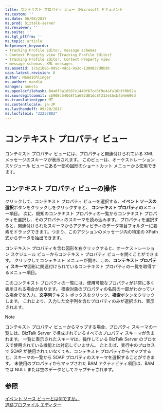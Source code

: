 ```yaml
---
title: コンテキスト プロパティ ビュー |Microsoft ドキュメント
ms.custom: ''
ms.date: 06/08/2017
ms.prod: biztalk-server
ms.reviewer: ''
ms.suite: ''
ms.tgt_pltfrm: ''
ms.topic: article
helpviewer_keywords:
- Tracking Profile Editor, message schemas
- Context Property view [Tracking Profile Editor]
- Tracking Profile Editor, Context Property view
- message schemas, XML messages
ms.assetid: 17a21b86-995c-4dc2-9a3c-1309837d0b9b
caps.latest.revision: 8
author: MandiOhlinger
ms.author: mandia
manager: anneta
ms.openlocfilehash: 84a0f3a1d507e1440f67cd5f9e4afa18bff0b52a
ms.sourcegitcommit: cb908c540d8f1a692d01dc8f313e16cb4b4e696d
ms.translationtype: MT
ms.contentlocale: ja-JP
ms.lasthandoff: 09/20/2017
ms.locfileid: "22237882"
---
```

# <a name="context-property-view"></a>コンテキスト プロパティ ビュー
コンテキスト プロパティ ビューには、プロパティと関連付けられている XML メッセージのスキーマが表示されます。 このビューは、オーケストレーション スケジュール ビューにある一部の図形のショートカット メニューから使用できます。  
  
## <a name="working-with-the-context-property-view"></a>コンテキスト プロパティ ビューの操作  
 クリックして、コンテキスト プロパティ ビューを選択する、**イベント ソースの選択**ボタンをクリックしをクリックすると、 **コンテキスト プロパティの**メニュー項目。 次に、既知のコンテキスト プロパティの一覧からコンテキスト プロパティを選択し、そのプロパティのスキーマを読み込みます。 プロパティを選択すると、関連付けられたスキーマからアクティビティのデータ項目フォルダーに要素をドラッグできます。つまり、このアクションのメッセージ内の特定の XPath 式からデータを抽出できます。  
  
 コンテキスト プロパティを含む図形を右クリックすると、オーケストレーション スケジュール ビューからコンテキスト プロパティ ビューを開くことができます。 クリックしてコンテキスト メニューが開き、この、**コンテキスト プロパティ スキーマ**図形に関連付けられているコンテキスト プロパティの一覧を取得するメニュー項目。  
  
 このコンテキスト プロパティの一覧には、使用可能なプロパティが非常に多く表示される場合があります。 検索対象のプロパティの名前の一部がわかっている場合でを入力、**文字列**テキスト ボックスをクリック、**検索**ボタンをクリックします。 これにより、入力した文字列を含むプロパティのみが選択され、表示されます。  
  
> [!NOTE]
>  コンテキスト プロパティ ビューからマップする場合、プロパティ スキーマの一覧には、BizTalk Server で構成されているすべてのプロパティ スキーマが含まれます。  一覧に表示されたスキーマは、操作している BizTalk Server のプロセスで使用されている機能とは対応していません。 たとえば、実行中のプロセスで SOAP が使用されていなくても、コンテキスト プロパティからマップすると、スキーマの一覧から SOAP プロパティのスキーマを選択することができます。 未使用のプロパティからマップされた BAM アクティビティ項目は、BAM では NULL または空のデータとしてキャプチャされます。  
  
## <a name="see-also"></a>参照  
 [イベント ソース ビューとは何ですか。](../core/what-is-the-source-event-view.md)   
 [追跡プロファイル エディター](../core/tracking-profile-editor.md)